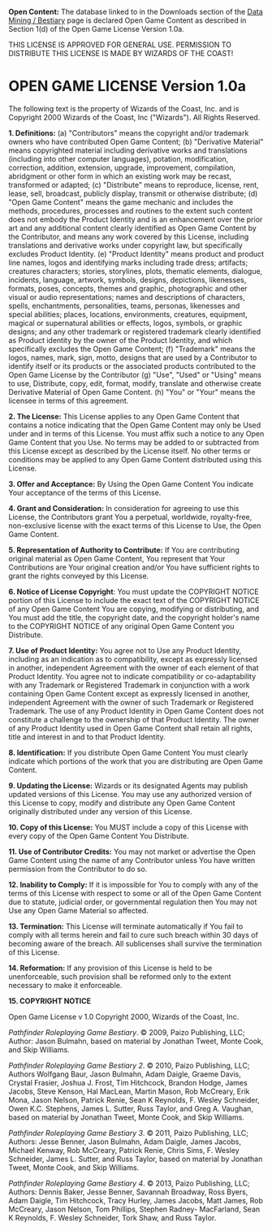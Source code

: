 **Open Content:** The database linked to in the Downloads section of the 
[Data Mining / Bestiary](https://github.com/lot9s/pathfinder-rpg-utils/wiki/Data-Mining-%5C-Bestiary) page is declared Open Game 
Content as described in Section 1(d) of the Open Game License Version 1.0a.

THIS LICENSE IS APPROVED FOR GENERAL USE. PERMISSION TO DISTRIBUTE THIS LICENSE IS MADE BY WIZARDS OF THE COAST!

# OPEN GAME LICENSE Version 1.0a

The following text is the property of Wizards of the Coast, Inc. and is Copyright 2000 Wizards of the Coast, Inc ("Wizards"). 
All Rights Reserved.

**1. Definitions:** (a) "Contributors" means the copyright and/or trademark owners who have contributed Open Game Content; 
(b) "Derivative Material" means copyrighted material including derivative works and translations (including into other computer 
languages), potation, modification, correction, addition, extension, upgrade, improvement, compilation, abridgment or other form 
in which an existing work may be recast, transformed or adapted; (c) "Distribute" means to reproduce, license, rent, lease, sell, 
broadcast, publicly display, transmit or otherwise distribute; (d) "Open Game Content" means the game mechanic and includes the 
methods, procedures, processes and routines to the extent such content does not embody the Product Identity and is an enhancement 
over the prior art and any additional content clearly identified as Open Game Content by the Contributor, and means any work covered 
by this License, including translations and derivative works under copyright law, but specifically excludes Product Identity. 
(e) "Product Identity" means product and product line names, logos and identifying marks including trade dress; artifacts; creatures 
characters; stories, storylines, plots, thematic elements, dialogue, incidents, language, artwork, symbols, designs, depictions, 
likenesses, formats, poses, concepts, themes and graphic, photographic and other visual or audio representations; names and 
descriptions of characters, spells, enchantments, personalities, teams, personas, likenesses and special abilities; places, locations, 
environments, creatures, equipment, magical or supernatural abilities or effects, logos, symbols, or graphic designs; and any other 
trademark or registered trademark clearly identified as Product identity by the owner of the Product Identity, and which specifically 
excludes the Open Game Content; (f) "Trademark" means the logos, names, mark, sign, motto, designs that are used by a Contributor to 
identify itself or its products or the associated products contributed to the Open Game License by the Contributor (g) "Use", "Used" 
or "Using" means to use, Distribute, copy, edit, format, modify, translate and otherwise create Derivative Material of Open Game 
Content. (h) "You" or "Your" means the licensee in terms of this agreement.

**2. The License:** This License applies to any Open Game Content that contains a notice indicating that the Open Game Content may only 
be Used under and in terms of this License. You must affix such a notice to any Open Game Content that you Use. No terms may be added 
to or subtracted from this License except as described by the License itself. No other terms or conditions may be applied to any 
Open Game Content distributed using this License.

**3. Offer and Acceptance:** By Using the Open Game Content You indicate Your acceptance of the terms of this License.

**4. Grant and Consideration:** In consideration for agreeing to use this License, the Contributors grant You a perpetual, worldwide, 
royalty-free, non-exclusive license with the exact terms of this License to Use, the Open Game Content.

**5. Representation of Authority to Contribute:** If You are contributing original material as Open Game Content, You represent that 
Your Contributions are Your original creation and/or You have sufficient rights to grant the rights conveyed by this License.

**6. Notice of License Copyright**: You must update the COPYRIGHT NOTICE portion of this License to include the exact text of the 
COPYRIGHT NOTICE of any Open Game Content You are copying, modifying or distributing, and You must add the title, the copyright 
date, and the copyright holder's name to the COPYRIGHT NOTICE of any original Open Game Content you Distribute.

**7. Use of Product Identity:** You agree not to Use any Product Identity, including as an indication as to compatibility, except as 
expressly licensed in another, independent Agreement with the owner of each element of that Product Identity. You agree not to 
indicate compatibility or co-adaptability with any Trademark or Registered Trademark in conjunction with a work containing 
Open Game Content except as expressly licensed in another, independent Agreement with the owner of such Trademark or 
Registered Trademark. The use of any Product Identity in Open Game Content does not constitute a challenge to the ownership of 
that Product Identity. The owner of any Product Identity used in Open Game Content shall retain all rights, title and interest in 
and to that Product Identity.

**8. Identification:** If you distribute Open Game Content You must clearly indicate which portions of the work that you are 
distributing are Open Game Content.

**9. Updating the License:** Wizards or its designated Agents may publish updated versions of this License. You may use any 
authorized version of this License to copy, modify and distribute any Open Game Content originally distributed under any 
version of this License.

**10. Copy of this License:** You MUST include a copy of this License with every copy of the Open Game Content You Distribute.

**11. Use of Contributor Credits:** You may not market or advertise the Open Game Content using the name of any Contributor 
unless You have written permission from the Contributor to do so.

**12. Inability to Comply:** If it is impossible for You to comply with any of the terms of this License with respect to some 
or all of the Open Game Content due to statute, judicial order, or governmental regulation then You may not Use any 
Open Game Material so affected.

**13. Termination:** This License will terminate automatically if You fail to comply with all terms herein and fail to cure such 
breach within 30 days of becoming aware of the breach. All sublicenses shall survive the termination of this License.

**14. Reformation:** If any provision of this License is held to be unenforceable, such provision shall be reformed only to the 
extent necessary to make it enforceable.

**15. COPYRIGHT NOTICE**

Open Game License v 1.0 Copyright 2000, Wizards of the Coast, Inc.

*Pathfinder Roleplaying Game Bestiary*. © 2009, Paizo Publishing, LLC; Author: Jason Bulmahn, based on material by 
Jonathan Tweet, Monte Cook, and Skip Williams.

*Pathfinder Roleplaying Game Bestiary 2*. © 2010, Paizo Publishing, LLC; Authors Wolfgang Baur, Jason Bulmahn, Adam Daigle, 
Graeme Davis, Crystal Frasier, Joshua J. Frost, Tim Hitchcock, Brandon Hodge, James Jacobs, Steve Kenson, Hal MacLean, 
Martin Mason, Rob McCreary, Erik Mona, Jason Nelson, Patrick Renie, Sean K Reynolds, F. Wesley Schneider, Owen K.C. Stephens, 
James L. Sutter, Russ Taylor, and Greg A. Vaughan, based on material by Jonathan Tweet, Monte Cook, and Skip Williams.

*Pathfinder Roleplaying Game Bestiary 3*. © 2011, Paizo Publishing, LLC; Authors: Jesse Benner, Jason Bulmahn, Adam Daigle, 
James Jacobs, Michael Kenway, Rob McCreary, Patrick Renie, Chris Sims, F. Wesley Schneider, James L. Sutter, and Russ Taylor, 
based on material by Jonathan Tweet, Monte Cook, and Skip Williams.

*Pathfinder Roleplaying Game Bestiary 4*. © 2013, Paizo Publishing, LLC; Authors: Dennis Baker, Jesse Benner, Savannah Broadway, 
Ross Byers, Adam Daigle, Tim Hitchcock, Tracy Hurley, James Jacobs, Matt James, Rob McCreary, Jason Nelson, Tom Phillips, 
Stephen Radney- MacFarland, Sean K Reynolds, F. Wesley Schneider, Tork Shaw, and Russ Taylor.
